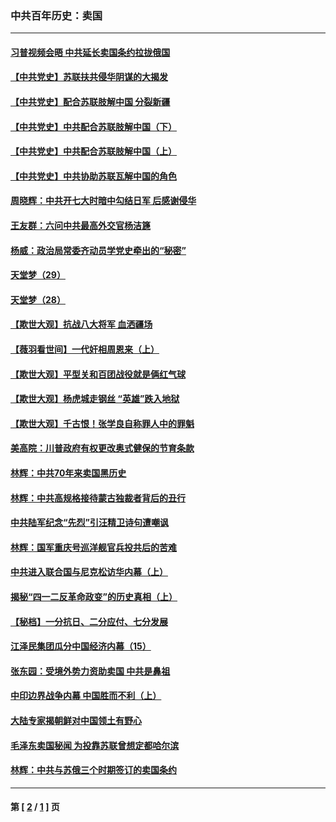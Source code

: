 ### 中共百年历史：卖国
---
#### [习普视频会晤 中共延长卖国条约拉拢俄国](../../pages/nf1176117/n13060971.md?09250430) 
#### [【中共党史】苏联扶共侵华阴谋的大揭发](../../pages/nf1176117/n13056050.md?09250430) 
#### [【中共党史】配合苏联肢解中国 分裂新疆](../../pages/nf1176117/n13040700.md?09250430) 
#### [【中共党史】中共配合苏联肢解中国（下）](../../pages/nf1176117/n13035660.md?09250430) 
#### [【中共党史】中共配合苏联肢解中国（上）](../../pages/nf1176117/n13030262.md?09250430) 
#### [【中共党史】中共协助苏联瓦解中国的角色](../../pages/nf1176117/n13018109.md?09250430) 
#### [周晓辉：中共开七大时暗中勾结日军 后感谢侵华](../../pages/nf1176117/n12921960.md?09250430) 
#### [王友群：六问中共最高外交官杨洁篪](../../pages/nf1176117/n12836495.md?09250430) 
#### [杨威：政治局常委齐动员学党史牵出的“秘密”](../../pages/nf1176117/n12764642.md?09250430) 
#### [天堂梦（29）](../../pages/nf1176117/n12408465.md?09250430) 
#### [天堂梦（28）](../../pages/nf1176117/n12408309.md?09250430) 
#### [【欺世大观】抗战八大将军 血洒疆场](../../pages/nf1176117/n12357044.md?09250430) 
#### [【薇羽看世间】一代奸相周恩来（上）](../../pages/nf1176117/n12401109.md?09250430) 
#### [【欺世大观】平型关和百团战役就是俩红气球](../../pages/nf1176117/n12359157.md?09250430) 
#### [【欺世大观】杨虎城走钢丝 “英雄”跌入地狱](../../pages/nf1176117/n12358840.md?09250430) 
#### [【欺世大观】千古恨！张学良自称罪人中的罪魁](../../pages/nf1176117/n12358629.md?09250430) 
#### [美高院：川普政府有权更改奥式健保的节育条款](../../pages/nf1176117/n12242171.md?09250430) 
#### [林辉：中共70年来卖国黑历史](../../pages/nf1176117/n11552181.md?09250430) 
#### [林辉：中共高规格接待蒙古独裁者背后的丑行](../../pages/nf1176117/n11225005.md?09250430) 
#### [中共陆军纪念“先烈”引汪精卫诗句遭嘲讽](../../pages/nf1176117/n11153345.md?09250430) 
#### [林辉：国军重庆号巡洋舰官兵投共后的苦难](../../pages/nf1176117/n10997801.md?09250430) 
#### [中共进入联合国与尼克松访华内幕（上）](../../pages/nf1176117/n10138788.md?09250430) 
#### [揭秘“四一二反革命政变”的历史真相（上）](../../pages/nf1176117/n9996650.md?09250430) 
#### [【秘档】一分抗日、二分应付、七分发展](../../pages/nf1176117/n9331484.md?09250430) 
#### [江泽民集团瓜分中国经济内幕（15）](../../pages/nf1176117/n9268584.md?09250430) 
#### [张东园：受境外势力资助卖国 中共是鼻祖](../../pages/nf1176117/n9272480.md?09250430) 
#### [中印边界战争内幕 中国胜而不利（上）](../../pages/nf1176117/n9252458.md?09250430) 
#### [大陆专家揭朝鲜对中国领土有野心](../../pages/nf1176117/n9074056.md?09250430) 
#### [毛泽东卖国秘闻 为投靠苏联曾想定都哈尔滨](../../pages/nf1176117/n9058631.md?09250430) 
#### [林辉：中共与苏俄三个时期签订的卖国条约](../../pages/nf1176117/n9036062.md?09250430) 

---
#### 第 [ [2](./2.md?09250430) / [1](./1.md?09250430) ] 页
